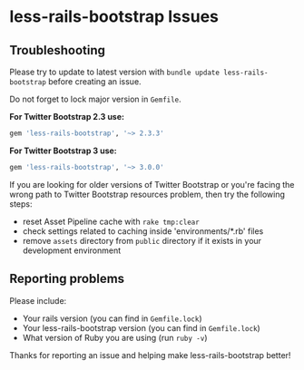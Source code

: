 # less-rails-bootstrap Issues

## Troubleshooting

Please try to update to latest version with `bundle update less-rails-bootstrap` before creating an issue.

Do not forget to lock major version in `Gemfile`. 

**For Twitter Bootstrap 2.3 use:**

```ruby
gem 'less-rails-bootstrap', '~> 2.3.3'
```

**For Twitter Bootstrap 3 use:**

```ruby
gem 'less-rails-bootstrap', '~> 3.0.0'
```

If you are looking for older versions of Twitter Bootstrap or you're facing the wrong path to Twitter Bootstrap resources problem, then try the following steps:

* reset Asset Pipeline cache with `rake tmp:clear`
* check settings related to caching inside 'environments/*.rb' files
* remove `assets` directory from `public` directory if it exists in your development environment

## Reporting problems

Please include:

 - Your rails version (you can find in `Gemfile.lock`)
 - Your less-rails-bootstrap version (you can find in `Gemfile.lock`)
 - What version of Ruby you are using (run `ruby -v`)

Thanks for reporting an issue and helping make less-rails-bootstrap better!
